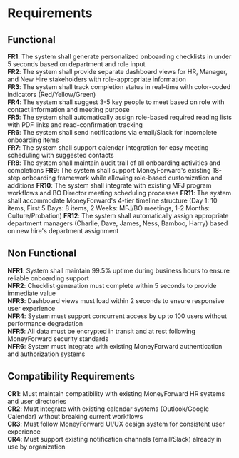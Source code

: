 # Requirements

## Functional

**FR1**: The system shall generate personalized onboarding checklists in under 5 seconds based on department and role input  
**FR2**: The system shall provide separate dashboard views for HR, Manager, and New Hire stakeholders with role-appropriate information  
**FR3**: The system shall track completion status in real-time with color-coded indicators (Red/Yellow/Green)  
**FR4**: The system shall suggest 3-5 key people to meet based on role with contact information and meeting purpose  
**FR5**: The system shall automatically assign role-based required reading lists with PDF links and read-confirmation tracking  
**FR6**: The system shall send notifications via email/Slack for incomplete onboarding items  
**FR7**: The system shall support calendar integration for easy meeting scheduling with suggested contacts  
**FR8**: The system shall maintain audit trail of all onboarding activities and completions
**FR9**: The system shall support MoneyForward's existing 18-step onboarding framework while allowing role-based customization and additions
**FR10**: The system shall integrate with existing MFJ program workflows and BO Director meeting scheduling processes
**FR11**: The system shall accommodate MoneyForward's 4-tier timeline structure (Day 1: 10 items, First 5 Days: 8 items, 2 Weeks: MFJ/BO meetings, 1-2 Months: Culture/Probation)
**FR12**: The system shall automatically assign appropriate department managers (Charlie, Dave, James, Ness, Bamboo, Harry) based on new hire's department assignment

## Non Functional

**NFR1**: System shall maintain 99.5% uptime during business hours to ensure reliable onboarding support  
**NFR2**: Checklist generation must complete within 5 seconds to provide immediate value  
**NFR3**: Dashboard views must load within 2 seconds to ensure responsive user experience  
**NFR4**: System must support concurrent access by up to 100 users without performance degradation  
**NFR5**: All data must be encrypted in transit and at rest following MoneyForward security standards  
**NFR6**: System must integrate with existing MoneyForward authentication and authorization systems

## Compatibility Requirements

**CR1**: Must maintain compatibility with existing MoneyForward HR systems and user directories  
**CR2**: Must integrate with existing calendar systems (Outlook/Google Calendar) without breaking current workflows  
**CR3**: Must follow MoneyForward UI/UX design system for consistent user experience  
**CR4**: Must support existing notification channels (email/Slack) already in use by organization
